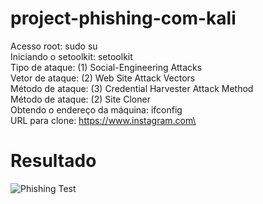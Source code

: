 # project-phishing-com-kali

Acesso root: sudo su\
Iniciando o setoolkit: setoolkit\
Tipo de ataque: (1) Social-Engineering Attacks\
Vetor de ataque: (2) Web Site Attack Vectors\
Método de ataque: (3) Credential Harvester Attack Method \
Método de ataque: (2) Site Cloner\
Obtendo o endereço da máquina: ifconfig\
URL para clone: https://www.instagram.com\

# Resultado

![Phishing Test](https://github.com/user-attachments/assets/f188b580-2530-40e8-acdc-60e2826a4caf)
